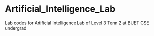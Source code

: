 # Artificial_Intelligence_Lab
Lab codes for Artificial Intelligence Lab of Level 3 Term 2 at BUET CSE undergrad
